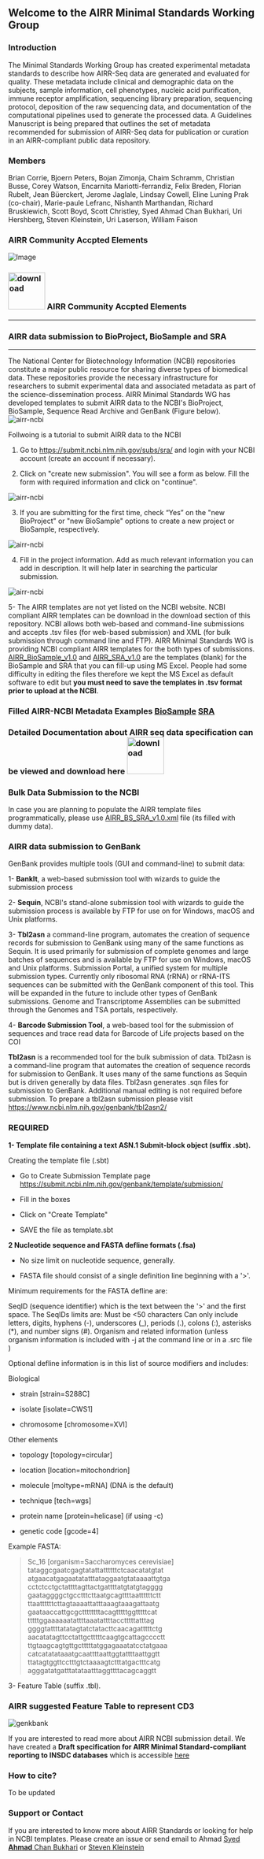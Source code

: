 ## Welcome to the AIRR Minimal Standards Working Group

### Introduction

The Minimal Standards Working Group has created experimental metadata standards to describe how AIRR-Seq data are generated and evaluated for quality. These metadata include clinical and demographic data on the subjects, sample information, cell phenotypes, nucleic acid purification, immune receptor amplification, sequencing library preparation, sequencing protocol, deposition of the raw sequencing data, and documentation of the computational pipelines used to generate the processed data. A Guidelines Manuscript is being prepared that outlines the set of metadata recommended for submission of AIRR-Seq data for publication or curation in an AIRR-compliant public data repository.

### Members
Brian Corrie, Bjoern Peters, Bojan Zimonja, Chaim Schramm, Christian Busse, Corey Watson, Encarnita Mariotti-ferrandiz, Felix Breden, Florian Rubelt, Jean Büerckert, Jerome Jaglale, Lindsay Cowell, Eline Luning Prak (co-chair), Marie-paule Lefranc, Nishanth Marthandan, Richard Bruskiewich, Scott Boyd, Scott Christley, Syed Ahmad Chan Bukhari, Uri Hershberg, Steven Kleinstein, Uri Laserson, William Faison

### AIRR Community Accpted Elements

![Image](https://github.com/airr-community/airr-standards/blob/master/Images/dataelements.png)

### <a href="https://github.com/airr-community/airr-standards/raw/master/AIRR%20Minimal%20Standard%20Data%20Elements.xlsx"><img src="https://github.com/airr-community/airr-standards/blob/master/Images/download.png" alt="download"  height="75" width="75"/></a>   AIRR Community Accpted Elements  
<hr>

### AIRR data submission to BioProject, BioSample and SRA

<hr>
The National Center for Biotechnology Information (NCBI) repositories constitute a major public resource for sharing diverse types of biomedical data. These repositories provide the necessary infrastructure for researchers to submit experimental data and associated metadata as part of the science-dissemination process. AIRR Minimal Standards WG has developed templates to submit AIRR data to the NCBI's BioProject, BioSample, Sequence Read Archive and GenBank (Figure below).


<img src="https://github.com/airr-community/airr-standards/blob/master/Images/airr-ncbi.png" alt="airr-ncbi" />

Follwoing is a tutorial to submit AIRR data to the NCBI

1. Go to https://submit.ncbi.nlm.nih.gov/subs/sra/ and login with your NCBI account (create an account if necessary).

2. Click on "create new submission". You will see a form as below. Fill the form with required information and click on "continue".

<img src="https://github.com/airr-community/airr-standards/blob/master/Images/manual1.png" alt="airr-ncbi" />

3. If you are submitting for the first time, check “Yes” on the "new BioProject" or "new BioSample" options to create a new project or BioSample, respectively.

<img src="https://github.com/airr-community/airr-standards/blob/master/Images/manual2.png" alt="airr-ncbi" />

4. Fill in the project information. Add as much relevant information you can add in description. It will help later in searching the particular submission.

<img src="https://github.com/airr-community/airr-standards/blob/master/Images/manual3.png" alt="airr-ncbi" />

5- The AIRR templates are not yet listed on the NCBI website. NCBI compliant AIRR templates can be download in the download section of this repository.
NCBI allows both web-based and command-line submissions and accepts .tsv files (for web-based submission) and XML (for bulk submission through command line and FTP). AIRR Minimal Standards WG is providing NCBI compliant AIRR templates  for the both types of submissions.
<a href="https://github.com/airr-community/airr-standards/raw/master/NCBI%20Templates/AIRR_BioSample_v1.0.xls">AIRR_BioSample_v1.0</a> and <a href="https://github.com/airr-community/airr-standards/raw/master/NCBI%20Templates/AIRR_SRA_v1.0.xls">AIRR_SRA_v1.0</a> are the templates (blank)  for the BioSample and SRA that you can fill-up using MS Excel. People had some difficulty in editing the files therefore we kept the MS Excel as default software to edit but **you must need to save the templates in .tsv format prior to upload at the NCBI**. 

### Filled AIRR-NCBI Metadata Examples   <a href="https://github.com/airr-community/airr-standards/blob/master/Filled_NCBI_Templates/F_AIRR_BS.tsv">BioSample</a>  <a href="https://github.com/airr-community/airr-standards/blob/master/Filled_NCBI_Templates/F_AIRR_SRA.tsv">SRA</a>

### Detailed Documentation about AIRR seq data specification can be viewed and download here <a href="https://www.overleaf.com/8640205fsmvkppdygzb#/30770054/"><img src="https://github.com/airr-community/airr-standards/blob/master/Images/download.png" alt="download"  height="75" width="75"/></a>

### Bulk Data Submission to the NCBI

In case you are planning to populate the AIRR template files programmatically, please use <a href="https://github.com/airr-community/airr-standards/blob/master/NCBI-XML%20Templates/AIRR_BS_SRA_v1.0.xml"> AIRR_BS_SRA_v1.0.xml</a> file (its filled with dummy data).

### AIRR data submission to GenBank

GenBank provides multiple tools (GUI and command-line) to submit data:

1- **BankIt**, a web-based submission tool with wizards to guide the submission process

2- **Sequin**, NCBI's stand-alone submission tool with wizards to guide the submission process is available by FTP for use on for Windows, macOS and Unix platforms.

3- **Tbl2asn** a command-line program, automates the creation of sequence records for submission to GenBank using many of the same functions as Sequin. It is used primarily for submission of complete genomes and large batches of sequences and is available by FTP for use on Windows, macOS and Unix platforms. Submission Portal, a unified system for multiple submission types.  Currently only ribosomal RNA (rRNA) or rRNA-ITS sequences can be submitted with the GenBank component of this tool.  This will be expanded in the future to include other types of GenBank submissions. Genome and Transcriptome Assemblies can be submitted through the Genomes and TSA portals, respectively.

4- **Barcode Submission Tool**, a web-based tool for the submission of sequences and trace read data for Barcode of Life projects based on the COI 

**Tbl2asn** is a recommended tool for the bulk submission of data. Tbl2asn is a command-line program that automates the creation of sequence records for
submission to GenBank. It uses many of the same functions as Sequin but is driven generally by data files. Tbl2asn generates .sqn files for submission to
GenBank. Additional manual editing is not required before submission. To prepare a tbl2asn submission please visit https://www.ncbi.nlm.nih.gov/genbank/tbl2asn2/ 

### REQUIRED

**1- Template file containing a text ASN.1 Submit-block object (suffix .sbt).**

Creating the template file (.sbt)

*   Go to Create Submission Template page  https://submit.ncbi.nlm.nih.gov/genbank/template/submission/

*   Fill in the boxes

*   Click on "Create Template"

*   SAVE the file as template.sbt

**2 Nucleotide sequence and FASTA defline formats (.fsa)**

*   No size limit on nucleotide sequence, generally.

*   FASTA file should consist of a single definition line beginning with a '>'.

Minimum requirements for the FASTA defline are:

SeqID (sequence identifier) which is the text between the '>' and the first space. The SeqIDs limits are:
Must be <50 characters Can only include letters, digits, hyphens (-), underscores (_), periods (.), colons (:), asterisks (*), and number signs (#). Organism and related information (unless organism information is included with -j at the command line or in a .src file )

Optional defline information is in this list of source modifiers and includes:

Biological

*   strain [strain=S288C]

*   isolate [isolate=CWS1]

*   chromosome [chromosome=XVI]

Other elements

*   topology [topology=circular]

*   location [location=mitochondrion]

*   molecule [moltype=mRNA] (DNA is the default)

*   technique [tech=wgs]

*   protein name [protein=helicase] (if using -c)

*   genetic code [gcode=4]


Example FASTA:


>Sc_16 [organism=Saccharomyces cerevisiae]
tataggcgaatcgagtatattattttttctcaacatatgtat
atgaacatgagaatatatttataggaatgtataaaattgtga
cctctcctgctattttagttactgattttatgtatgtagggg
gaataggggctgcctttcttaatgcagttttaattttttctt
ttaattttttcttagtaaaattatttaaagtaaagattaatg
gaataaccattgcgcttttttttacagtttttggtttttcat
tttttggaaaaaatattttaaatattttacctttttatttag
ggggtattttatatagtatctatacttcaacagatttttctg
aacatatagttcctattgctttttcaagtgcattagcccctt
ttgtaagcagtgttgctttttatggagaaatatcctatgaaa
catcatatataaatgcaattttaattggtattttaattggtt
ttatagtggttcctttgtctaaaagtctttatgactttcatg
agggatatgatttatataatttaggttttacagcaggtt


3- Feature Table (suffix .tbl).

### AIRR suggested Feature Table to represent CD3

<img src="https://github.com/airr-community/airr-standards/blob/master/Images/genbank.png" alt="genkbank" />

If you are interested to read more about AIRR NCBI submission detail. We have created a **Draft specification for AIRR Minimal Standard-compliant reporting to INSDC databases** which is accessible <a href="https://www.overleaf.com/8640205fsmvkppdygzb#/30770054/">here</a>

### How to cite?

To be updated

### Support or Contact

If you are interested to know more about AIRR Standards or looking for help in NCBI templates. Please create an issue or send email to Ahmad
<a href="mailto:ahmad.chan@yale.edu">Syed **Ahmad** Chan Bukhari</a> or <a href="mailto:steven.kleinstein@yale.edu">Steven Kleinstein</a>
